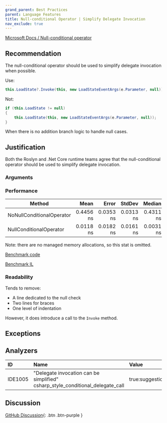 ```yaml
---
grand_parent: Best Practices
parent: Language Features
title: Null-conditional Operator | Simplify Delegate Invocation
nav_exclude: true
---
```


[Microsoft Docs / Null-conditional operator](https://docs.microsoft.com/dotnet/csharp/language-reference/operators/member-access-operators#null-conditional-operators--and-)

## Recommendation

The null-conditional operator should be used to simplify delegate invocation when possible.

Use:

```cs
this.LoadState?.Invoke(this, new LoadStateEventArgs(e.Parameter, null));
```

Not:

```cs
if (this.LoadState != null)
{
    this.LoadState(this, new LoadStateEventArgs(e.Parameter, null));
}
```

When there is no addition branch logic to handle null cases.

## Justification

Both the Roslyn and .Net Core runtime teams agree that the null-conditional operator should be used to simplify delegate invocation.

### Arguments

### Performance

|                    Method |      Mean |     Error |    StdDev |    Median |
|-------------------------- |----------:|----------:|----------:|----------:|
| NoNullConditionalOperator | 0.4456 ns | 0.0353 ns | 0.0313 ns | 0.4311 ns |
|   NullConditionalOperator | 0.0118 ns | 0.0182 ns | 0.0161 ns | 0.0031 ns |

Note: there are no managed memory allocations, so this stat is omitted.

[Benchmark code](https://github.com/kmgallahan/Style-as-Code/blob/master/Benchmarks/null-conditional_operator_delegate_invocation_benchmark.cs)

[Benchmark IL](https://github.com/kmgallahan/Style-as-Code/blob/master/Benchmarks/null-conditional_operator_delegate_invocation_benchmark_IL)

### Readability

Tends to remove:

- A line dedicated to the null check
- Two lines for braces
- One level of indentation

However, it does introduce a call to the `Invoke` method.

## Exceptions

## Analyzers

| ID | Name | Value
|:-|:-|:-|
| IDE1005 | "Delegate invocation can be simplified"<br>csharp_style_conditional_delegate_call | true:suggestion |

## Discussion

[GitHub Discussion](https://github.com/kmgallahan/Style-as-Code/issues/6){: .btn .btn-purple }
